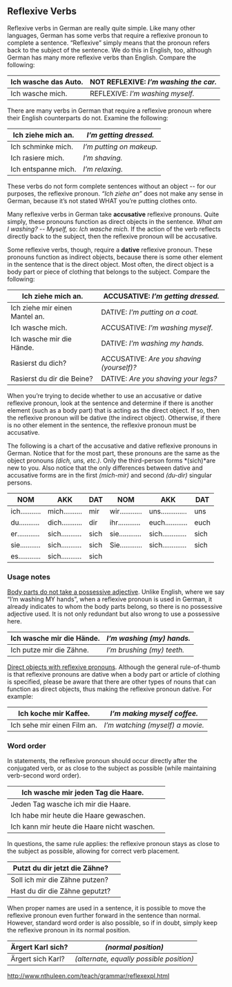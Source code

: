 ## Reflexive Verbs

Reflexive verbs in German are really quite simple. Like many other languages, German has some verbs that require a reflexive pronoun to complete a sentence. “Reflexive” simply means that the pronoun refers back to the subject of the sentence. We do this in English, too, although German has many more reflexive verbs than English. Compare the following:

| Ich wasche das Auto. | NOT REFLEXIVE: *I’m washing the car.* |
| -------------------- | ------------------------------------- |
| Ich wasche mich.     | REFLEXIVE: *I’m washing myself.*      |



There are many verbs in German that require a reflexive pronoun where their English counterparts do not. Examine the following:

| Ich ziehe mich an.  | *I’m getting dressed.*   |
| ------------------- | ------------------------ |
| Ich schminke mich.  | *I’m putting on makeup.* |
| Ich rasiere mich.   | *I’m shaving.*           |
| Ich entspanne mich. | *I’m relaxing.*          |

These verbs do not form complete sentences without an object -- for our purposes, the reflexive pronoun. *“Ich ziehe an”* does not make any sense in German, because it’s not stated WHAT you’re putting clothes onto.

Many reflexive verbs in German take **accusative** reflexive pronouns. Quite simply, these pronouns function as direct objects in the sentence. *What am I washing? -- Myself,* so: *Ich wasche mich.* If the action of the verb reflects directly back to the subject, then the reflexive pronoun will be accusative.

Some reflexive verbs, though, require a **dative** reflexive pronoun. These pronouns function as indirect objects, because there is some other element in the sentence that is the direct object. Most often, the direct object is a body part or piece of clothing that belongs to the subject. Compare the following:

| Ich ziehe mich an.             | ACCUSATIVE: *I’m getting dressed.*       |
| ------------------------------ | ---------------------------------------- |
| Ich ziehe mir einen Mantel an. | DATIVE: *I’m putting on a coat.*         |
| Ich wasche mich.               | ACCUSATIVE: *I’m washing myself.*        |
| Ich wasche mir die Hände.      | DATIVE: *I’m washing my hands.*          |
| Rasierst du dich?              | ACCUSATIVE: *Are you shaving (yourself)?* |
| Rasierst du dir die Beine?     | DATIVE: *Are you shaving your legs?*     |

When you’re trying to decide whether to use an accusative or dative reflexive pronoun, look at the sentence and determine if there is another element (such as a body part) that is acting as the direct object. If so, then the reflexive pronoun will be dative (the indirect object). Otherwise, if there is no other element in the sentence, the reflexive pronoun must be accusative.

The following is a chart of the accusative and dative reflexive pronouns in German. Notice that for the most part, these pronouns are the same as the object pronouns *(dich, uns, *etc.*)*. Only the third-person forms *(sich)*are new to you. Also notice that the only differences between dative and accusative forms are in the first *(mich-mir)* and second *(du-dir)* singular persons.

| NOM            | AKK             | DAT  | NOM             | AKK               | DAT  |
| -------------- | --------------- | ---- | --------------- | ----------------- | ---- |
| ich........... | mich..........  | mir  | wir............ | uns.............. | uns  |
| du...........  | dich........... | dir  | ihr............ | euch............  | euch |
| er............ | sich........... | sich | sie............ | sich............. | sich |
| sie........... | sich........... | sich | Sie............ | sich............. | sich |
| es............ | sich........... | sich |                 |                   |      |



### Usage notes

<u>Body parts do not take a possessive adjective</u>. Unlike English, where we say “I’m washing MY hands”, when a reflexive pronoun is used in German, it already indicates to whom the body parts belong, so there is no possessive adjective used. It is not only redundant but also wrong to use a possessive here.

| Ich wasche mir die Hände. | *I’m washing (my) hands.*  |
| ------------------------- | -------------------------- |
| Ich putze mir die Zähne.  | *I’m brushing (my) teeth.* |

<u>Direct objects with reflexive pronouns</u>. Although the general rule-of-thumb is that reflexive pronouns are dative when a body part or article of clothing is specified, please be aware that there are other types of nouns that can function as direct objects, thus making the reflexive pronoun dative. For example:

| Ich koche mir Kaffee.       | *I’m making myself coffee.*      |
| --------------------------- | -------------------------------- |
| Ich sehe mir einen Film an. | *I’m watching (myself) a movie.* |

### Word order

In statements, the reflexive pronoun should occur directly after the conjugated verb, or as close to the subject as possible (while maintaining verb-second word order).

| Ich wasche mir jeden Tag die Haare.      |      |
| ---------------------------------------- | ---- |
| Jeden Tag wasche ich mir die Haare.      |      |
| Ich habe mir heute die Haare gewaschen.  |      |
| Ich kann mir heute die Haare nicht waschen. |      |

In questions, the same rule applies: the reflexive pronoun stays as close to the subject as possible, allowing for correct verb placement.

| Putzt du dir jetzt die Zähne?  |      |
| ------------------------------ | ---- |
| Soll ich mir die Zähne putzen? |      |
| Hast du dir die Zähne geputzt? |      |

When proper names are used in a sentence, it is possible to move the reflexive pronoun even further forward in the sentence than normal. However, standard word order is also possible, so if in doubt, simply keep the reflexive pronoun in its normal position.

| Ärgert Karl sich? | *(normal position)*                      |
| ----------------- | ---------------------------------------- |
| Ärgert sich Karl? | *(alternate, equally possible position)* |





http://www.nthuleen.com/teach/grammar/reflexexpl.html